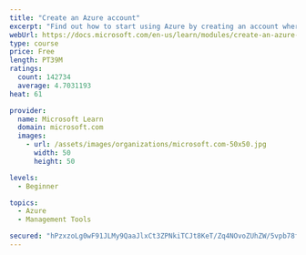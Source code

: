 ```yaml
---
title: "Create an Azure account"
excerpt: "Find out how to start using Azure by creating an account where you’ll see services and personal settings for identity, billing, and preferences."
webUrl: https://docs.microsoft.com/en-us/learn/modules/create-an-azure-account/
type: course
price: Free
length: PT39M
ratings:
  count: 142734
  average: 4.7031193
heat: 61

provider:
  name: Microsoft Learn
  domain: microsoft.com
  images:
    - url: /assets/images/organizations/microsoft.com-50x50.jpg
      width: 50
      height: 50

levels:
  - Beginner

topics:
  - Azure
  - Management Tools

secured: "hPzxzoLg0wF91JLMy9QaaJlxCt3ZPNkiTCJt8KeT/Zq4NOvoZUhZW/5vpb78f/9/lItw2JYftEQedmrSgWeZTw2N2T+guz5e3230P3U3zByd5a/uQ2DvuSof1RSfNzX9ICt2paf8O8WKCsXmZfqOXkEBKzcWfD5Y1uEhQoh3gqQ0gfJhS9+KVeg3nmdyR5dwE3uDfboIKskP3dtusOVj5/+T85RyNhAREqxmd+hD7ozJ3fqC7uCFYxmDk3UobcHiX+93Jh0o/0Aad+6Hq5fcF7jAVYbPsYB2Wx0jWXuG+827wKXIHqpPSf/R37PnEQ1W6EDzldMV+M2ZWRZNIgvillQsJefDryiZH5iZVpCBtUc2LwJr9cWFDu2oalaYGQ2RdlzH3ekU3hmsVk6Gp3BL7faErgOXcL/cHE7WiF+NKztRTTI3iNP3OsndqOrsMkIu;uudjU4KrjAWHYEVP5ne2lg=="
---
```


